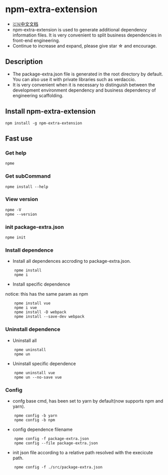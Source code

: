 # npm-extra-extension
* [🇨🇳中文文档](https://github.com/pomelott/npm-extra/blob/master/CHINESE.md)
* npm-extra-extension is used to generate additional dependency information files. It is very convenient to split business dependencies in front-end engineering.
* Continue to increase and expand, please give star ☆ and encourage.

## Description
* The package-extra.json file is generated in the root directory by default. You can also use it with private libraries such as verdaccio.
* It is very convenient when it is necessary to distinguish between the development environment dependency and business dependency of engineering scaffolding.

## Install npm-extra-extension

```
npm install -g npm-extra-extension
```

## Fast use

### Get help

```
npme
```
### Get subCommand

```
npme install --help
```

### View version

```
npme -V
npme --version
```

### init package-extra.json

```
npme init
```

### Install dependence

* Install all dependences accroding to package-extra.json.

```
    npme install
    npme i
```
* Install specific dependence

notice: this has the same param as npm

```
    npme install vue
    npme i vue
    npme install -D webpack
    npme install --save-dev webpack
```

### Uninstall dependence

* Uninstall all

 ```
     npme uninstall
     npme un
 ```

* Uninstall specific dependence
 
 ```
     npme uninstall vue
     npme un --no-save vue
 ```
### Config
* confg base cmd, has been set to yarn by default(now supports npm and yarn).

```
    npme config -b yarn
    npme config -b npm
```
* config dependence filename

```
    npme config -f package-extra.json
    npme config --file package-extra.json
```
* init json file according to a relative path resolved with the execicute path.
```
    npme config -f ./src/package-extra.json
```
